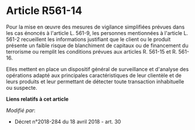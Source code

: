 # Article R561-14

Pour la mise en œuvre des mesures de vigilance simplifiées prévues dans les cas énoncés à l'article L. 561-9, les personnes
mentionnées à l'article L. 561-2 recueillent les informations justifiant que le client ou le produit présente un faible
risque de blanchiment de capitaux ou de financement du terrorisme ou remplit les conditions prévues aux articles R. 561-15 et
R. 561-16.

Elles mettent en place un dispositif général de surveillance et d'analyse des opérations adapté aux principales
caractéristiques de leur clientèle et de leurs produits et leur permettant de détecter toute transaction inhabituelle ou
suspecte.

**Liens relatifs à cet article**

_Modifié par_:

  - Décret n°2018-284 du 18 avril 2018 - art. 30
